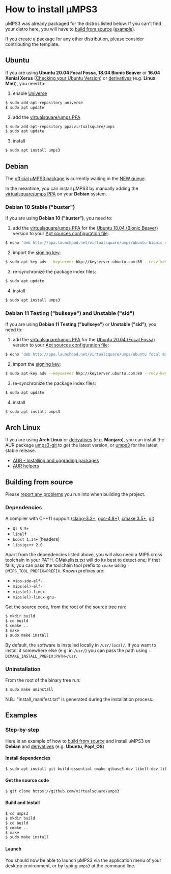 # How to install µMPS3

µMPS3 was already packaged for the distros listed below.
If you can't find your distro here, you will have to [build from source](#Building_from_source) ([example](#Step-by-step)).

If you create a package for any other distribution, please consider contributing the template.

## Ubuntu

If you are using **Ubuntu 20.04 Focal Fossa**, **18.04 Bionic Beaver** or **16.04 Xenial Xerus** ([Checking your Ubuntu Version](https://help.ubuntu.com/community/CheckingYourUbuntuVersion)) or [derivatives](https://wiki.ubuntu.com/DerivativeTeam/Derivatives) (e.g. **Linux Mint**), you need to:

1. enable [Universe](https://help.ubuntu.com/community/Repositories/Ubuntu)
```bash
$ sudo add-apt-repository universe
$ sudo apt update
```
2. add the [virtualsquare/umps PPA](https://launchpad.net/~virtualsquare/+archive/ubuntu/umps)
```bash
$ sudo add-apt-repository ppa:virtualsquare/umps
$ sudo apt update
```
3. install
```bash
$ sudo apt install umps3
```

## Debian

The [official µMPS3 package](https://ftp-master.debian.org/new/umps3_3.0.1-2.html) is currently waiting in the [NEW queue](https://wiki.debian.org/NewQueue).

In the meantime, you can install µMPS3 by manually adding the [virtualsquare/umps PPA](https://launchpad.net/~virtualsquare/+archive/ubuntu/umps) on your **Debian** system.

### Debian 10 Stable ("buster")

If you are using **Debian 10 ("buster")**, you need to:

1. add the [virtualsquare/umps PPA](https://launchpad.net/~virtualsquare/+archive/ubuntu/umps) for the [Ubuntu 18.04 (Bionic Beaver)](https://releases.ubuntu.com/18.04/) version to your [Apt sources configuration file](https://wiki.debian.org/SourcesList):
```bash
$ echo 'deb http://ppa.launchpad.net/virtualsquare/umps/ubuntu bionic main' | sudo tee /etc/apt/sources.list.d/virtualsquare-ubuntu-umps-bionic.list
```
2. import the [signing key](https://keyserver.ubuntu.com/pks/lookup?fingerprint=on&op=index&search=0xBB8957296BD01F6CA96B5C88046AB1F65C49333A):
```bash
$ sudo apt-key adv --keyserver hkp://keyserver.ubuntu.com:80 --recv-keys 046AB1F65C49333A
```
3. re-synchronize the package index files:
```bash
$ sudo apt update
```
4. install
```bash
$ sudo apt install umps3
```

### Debian 11 Testing ("bullseye") and Unstable ("sid")

If you are using **Debian 11 Testing ("bullseye")** or **Unstable ("sid")**, you need to:

1. add the [virtualsquare/umps PPA](https://launchpad.net/~virtualsquare/+archive/ubuntu/umps) for the [Ubuntu 20.04 (Focal Fossa)](https://releases.ubuntu.com/focal/) version to your [Apt sources configuration file](https://wiki.debian.org/SourcesList):
```bash
$ echo 'deb http://ppa.launchpad.net/virtualsquare/umps/ubuntu focal main' | sudo tee /etc/apt/sources.list.d/virtualsquare-ubuntu-umps-focal.list
```
2. import the [signing key](https://keyserver.ubuntu.com/pks/lookup?fingerprint=on&op=index&search=0xBB8957296BD01F6CA96B5C88046AB1F65C49333A):
```bash
$ sudo apt-key adv --keyserver hkp://keyserver.ubuntu.com:80 --recv-keys 046AB1F65C49333A
```
3. re-synchronize the package index files:
```bash
$ sudo apt update
```
4. install
```bash
$ sudo apt install umps3
```

## Arch Linux

If you are using **Arch Linux** or [derivatives](https://wiki.archlinux.org/index.php/Arch-based_distributions) (e.g. **Manjaro**), you can install the AUR package [umps3-git](https://aur.archlinux.org/packages/umps3-git/) to get the latest version, or [umps3](https://aur.archlinux.org/packages/umps3/) for the latest stable release.

- [AUR - Installing and upgrading packages](https://wiki.archlinux.org/index.php/Arch_User_Repository#Installing_and_upgrading_packages)
- [AUR helpers](https://wiki.archlinux.org/index.php/AUR_helpers)

## Building from source

Please [report any problems](https://github.com/virtualsquare/umps3/issues/new) you run into when building the project.

### Dependencies

A compiler with C++11 support ([clang-3.3+](https://llvm.org/releases/download.html), [gcc-4.8+](https://gcc.gnu.org/releases.html)), [cmake 3.5+](https://cmake.org/download/), [git](https://git-scm.com/downloads)

- `Qt 5.5+`
- `libelf`
- `boost 1.34+` (headers)
- `libsigc++ 2.0`

Apart from the dependencies listed above, you will also need a MIPS cross toolchain in your PATH.
CMakelists.txt will do its best to detect one; if that fails, you can pass the toolchain tool prefix to `cmake` using `-DMIPS_TOOL_PREFIX=PREFIX`.
Known prefixes are:

- `mips-sde-elf-`
- `mips(el)-elf-`
- `mips(el)-linux-`
- `mips(el)-linux-gnu-`

Get the source code, from the root of the source tree run:
```bash
$ mkdir build
$ cd build
$ cmake ..
$ make
$ sudo make install
```

By default, the software is installed locally in `/usr/local/`.
If you want to install it somewhere else (e.g. in `/usr/`) you can pass the path using `-DCMAKE_INSTALL_PREFIX:PATH=/usr`.

### Uninstallation

From the root of the binary tree run:
```bash
$ sudo make uninstall
```
N.B.: "install_manifest.txt" is generated during the installation process.

## Examples

### Step-by-step

Here is an example of how to [build from source](#Building_from_source) and install µMPS3 on **Debian** and [derivatives](https://www.debian.org/derivatives/) (e.g. **Ubuntu**, **Pop!_OS**)

#### Install dependencies

```bash
$ sudo apt install git build-essential cmake qtbase5-dev libelf-dev libboost-dev libsigc++-2.0-dev gcc-mipsel-linux-gnu
```

#### Get the source code

```bash
$ git clone https://github.com/virtualsquare/umps3
```

#### Build and Install

```bash
$ cd umps3
$ mkdir build
$ cd build
$ cmake ..
$ make
$ sudo make install
```

#### Launch

You should now be able to launch µMPS3 via the application menu of your desktop environment, or by typing `umps3` at the command line.
